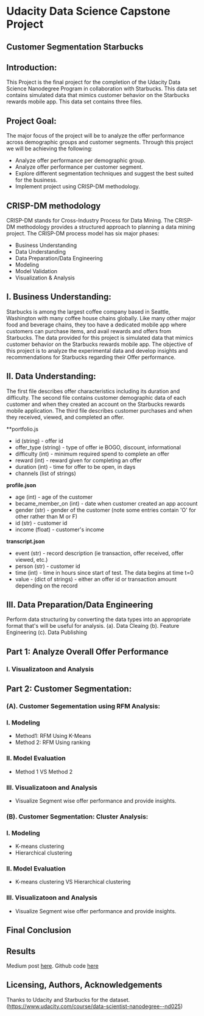 # Udacity Data Science Capstone Project

## Customer Segmentation Starbucks


## Introduction:

This Project is the final project for the completion of the Udacity Data Science Nanodegree Program in collaboration with Starbucks. This data set contains simulated data that mimics customer behavior on the Starbucks rewards mobile app. This data set contains three files. 


## Project Goal:

The major focus of the project will be to analyze the offer performance across demographic groups and customer segments. Through this project we will be achieving the following:

* Analyze offer performance per demographic group. 
* Analyze offer performance per customer segment. 
* Explore different segmentation techniques and suggest the best suited for the business.
* Implement project using CRISP-DM methodology. 

## CRISP-DM methodology

CRISP-DM stands for Cross-Industry Process for Data Mining. The CRISP-DM methodology provides a structured approach to planning a data mining project.
The CRISP-DM process model has six major phases:

* Business Understanding
* Data Understanding
* Data Preparation/Data Engineering
* Modeling
* Model Validation
* Visualization & Analysis

## I. Business Understanding:

Starbucks is among the largest coffee company based in Seattle, Washington with many coffee house chains globally. Like many other major food and beverage chains, they too have a dedicated mobile app where customers can purchase items, and avail rewards and offers from Starbucks. The data provided for this project is simulated data that mimics customer behavior on the Starbucks rewards mobile app. The objective of this project is to analyze the experimental data and develop insights and recommendations for Starbucks regarding their Offer performance.


## II. Data Understanding:

The first file describes offer characteristics including its duration and difficulty. The second file contains customer demographic data of each customer and when they created an account on the Starbucks rewards mobile application. The third file describes customer purchases and when they received, viewed, and completed an offer.

**portfolio.js
* id (string) - offer id
* offer_type (string) - type of offer ie BOGO, discount, informational
* difficulty (int) - minimum required spend to complete an offer
* reward (int) - reward given for completing an offer
* duration (int) - time for offer to be open, in days
* channels (list of strings)

**profile.json**
* age (int) - age of the customer 
* became_member_on (int) - date when customer created an app account
* gender (str) - gender of the customer (note some entries contain 'O' for other rather than M or F)
* id (str) - customer id
* income (float) - customer's income

**transcript.json**
* event (str) - record description (ie transaction, offer received, offer viewed, etc.)
* person (str) - customer id
* time (int) - time in hours since start of test. The data begins at time t=0
* value - (dict of strings) - either an offer id or transaction amount depending on the record

## III. Data Preparation/Data Engineering
Perform data structuring by converting the data types into an appropriate format that's will be useful for analysis.
(a). Data Cleaing
(b). Feature Engineering
(c). Data Publishing

## Part 1: Analyze Overall Offer Performance

### I. Visualizatoon and Analysis


## Part 2: Customer Segmentation:

### (A). Customer Segementation using RFM Analysis: 

### I. Modeling
* Method1: RFM Using K-Means
* Method 2: RFM Using ranking

### II. Model Evaluation
* Method 1 VS Method 2
 
### III. Visualizatoon and Analysis
* Visualize Segment wise offer performance and provide insights. 

### (B). Customer Segmentation: Cluster Analysis: 

### I. Modeling
* K-means clustering 
* Hierarchical clustering

### II. Model Evaluation
*  K-means clustering VS Hierarchical clustering

### III. Visualizatoon and Analysis
* Visualize Segment wise offer performance and provide insights. 

## Final Conclusion

## Results

Medium post [here](https://arjunachuthan.medium.com/starbucks-customer-segmentation-using-rfm-and-cluster-analysis-93ce2404cc27). 
Github code [here](--)

## Licensing, Authors, Acknowledgements<a name="licensing"></a>

Thanks to Udacity and Starbucks for the dataset. (https://www.udacity.com/course/data-scientist-nanodegree--nd025)
